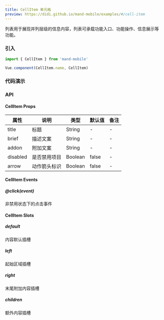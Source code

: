 ```yaml
---
title: CellItem 单元格
preview: https://didi.github.io/mand-mobile/examples/#/cell-item
---
```


列表用于展现并列层级的信息内容，列表可承载功能入口、功能操作、信息展示等功能。

### 引入

```javascript
import { CellItem } from 'mand-mobile'

Vue.component(CellItem.name, CellItem)
```

### 代码演示
<!-- DEMO -->

### API

#### CellItem Props
|属性 | 说明 | 类型 | 默认值|备注|
|----|-----|------|------|------|
|title|标题|String|-|-|
|brief|描述文案|String|-|-|
|addon|附加文案|String|-|-|
|disabled|是否禁用项目|Boolean|false|-|
|arrow|动作箭头标识|Boolean|false|-|

#### CellItem Events
##### @click(event)
非禁用状态下的点击事件

#### CellItem Slots

##### default
内容默认插槽

##### left
起始区域插槽

##### right
末尾附加内容插槽

##### children
额外内容插槽
